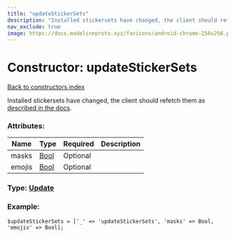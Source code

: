 ```yaml
---
title: "updateStickerSets"
description: "Installed stickersets have changed, the client should refetch them as described in the docs."
nav_exclude: true
image: https://docs.madelineproto.xyz/favicons/android-chrome-256x256.png
---
```

# Constructor: updateStickerSets  
[Back to constructors index](/API_docs/constructors/index.html)



Installed stickersets have changed, the client should refetch them as [described in the docs](https://core.telegram.org/api/stickers#installing-stickersets).

### Attributes:

| Name     |    Type       | Required | Description |
|----------|---------------|----------|-------------|
|masks|[Bool](/API_docs/types/Bool.html) | Optional|
|emojis|[Bool](/API_docs/types/Bool.html) | Optional|



### Type: [Update](/API_docs/types/Update.html)


### Example:

```
$updateStickerSets = ['_' => 'updateStickerSets', 'masks' => Bool, 'emojis' => Bool];
```  
